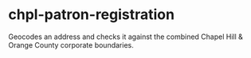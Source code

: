 # chpl-patron-registration

Geocodes an address and checks it against the combined Chapel Hill & Orange County corporate boundaries.
